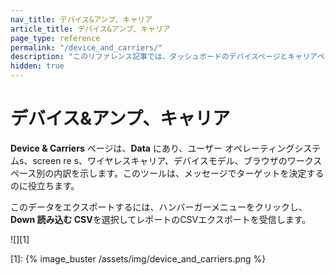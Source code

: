 ```yaml
---
nav_title: デバイス&アンプ、キャリア
article_title: デバイス&アンプ、キャリア
page_type: reference
permalink: "/device_and_carriers/"
description: "このリファレンス記事では、ダッシュボードのデバイスページとキャリアページに記載されている情報について説明します。"
hidden: true
---
```


# デバイス&アンプ、キャリア

<!--This article is hidden because it has been deprecated for most customers. Confirm with Reporting PM before fully removing.-->

**Device & Carriers** ページは、**Data** にあり、ユーザー オペレーティングシステムs、screen re s、ワイヤレスキャリア、デバイスモデル、ブラウザのワークスペース別の内訳を示します。このツールは、メッセージでターゲットを決定するのに役立ちます。

このデータをエクスポートするには、<i class="fas fa-bars"></i>ハンバーガーメニューをクリックし、**Down 読み込む CSV**を選択してレポートのCSVエクスポートを受信します。

![][1]

[1]: {% image_buster /assets/img/device_and_carriers.png %}